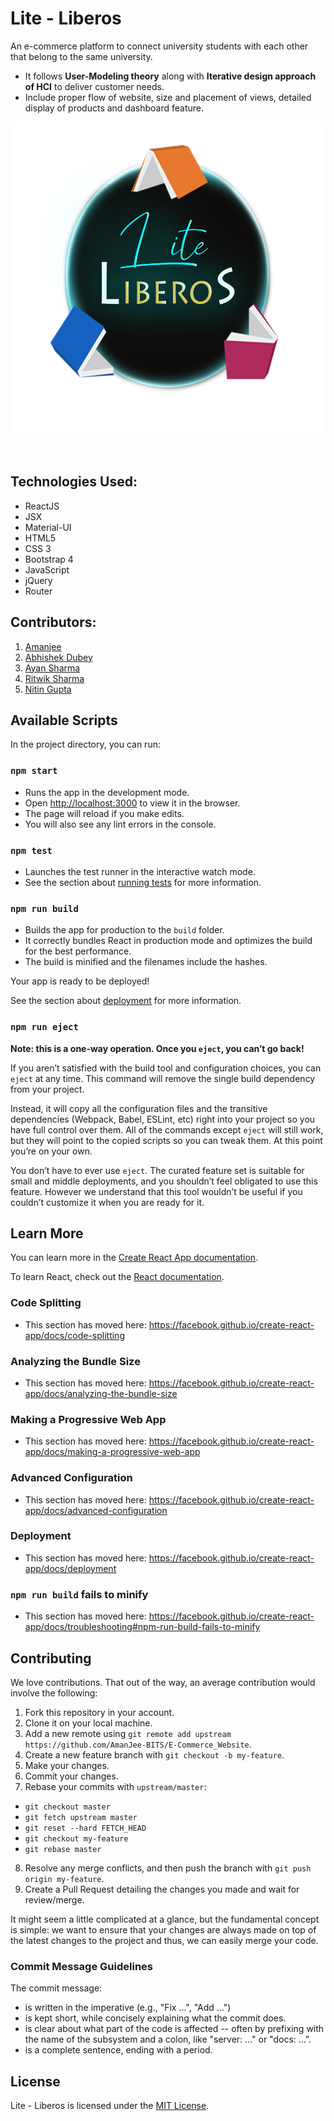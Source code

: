 # Lite - Liberos

An e-commerce platform to connect university students with each other that belong to the same university. </br>
* It follows **User-Modeling theory** along with **Iterative design approach of HCI** to deliver customer needs.
* Include proper flow of website, size and placement of views, detailed display of products and dashboard feature. </br>

<p align="center">
<img src="/logo.jpg" width="550" height="500">
</p> </br>

## Technologies Used:
* ReactJS
* JSX
* Material-UI
* HTML5 
* CSS 3
* Bootstrap 4
* JavaScript
* jQuery
* Router

## Contributors:
1. [Amanjee](https://github.com/AmanJee-BITS)
2. [Abhishek Dubey](https://github.com/Du-bey)
3. [Ayan Sharma]()
4. [Ritwik Sharma](https://github.com/ritrage)
5. [Nitin Gupta](https://github.com/Nitin1098)

## Available Scripts

In the project directory, you can run:

### `npm start`

* Runs the app in the development mode.<br />
* Open [http://localhost:3000](http://localhost:3000) to view it in the browser.
* The page will reload if you make edits.
* You will also see any lint errors in the console.

### `npm test`

* Launches the test runner in the interactive watch mode.
* See the section about [running tests](https://facebook.github.io/create-react-app/docs/running-tests) for more information.

### `npm run build`

* Builds the app for production to the `build` folder.
* It correctly bundles React in production mode and optimizes the build for the best performance.
* The build is minified and the filenames include the hashes.<br />

Your app is ready to be deployed!

See the section about [deployment](https://facebook.github.io/create-react-app/docs/deployment) for more information.

### `npm run eject`

**Note: this is a one-way operation. Once you `eject`, you can’t go back!**

If you aren’t satisfied with the build tool and configuration choices, you can `eject` at any time. This command will remove the single build dependency from your project.

Instead, it will copy all the configuration files and the transitive dependencies (Webpack, Babel, ESLint, etc) right into your project so you have full control over them. All of the commands except `eject` will still work, but they will point to the copied scripts so you can tweak them. At this point you’re on your own.

You don’t have to ever use `eject`. The curated feature set is suitable for small and middle deployments, and you shouldn’t feel obligated to use this feature. However we understand that this tool wouldn’t be useful if you couldn’t customize it when you are ready for it.

## Learn More

You can learn more in the [Create React App documentation](https://facebook.github.io/create-react-app/docs/getting-started).

To learn React, check out the [React documentation](https://reactjs.org/).

### Code Splitting

* This section has moved here: https://facebook.github.io/create-react-app/docs/code-splitting

### Analyzing the Bundle Size

* This section has moved here: https://facebook.github.io/create-react-app/docs/analyzing-the-bundle-size

### Making a Progressive Web App

* This section has moved here: https://facebook.github.io/create-react-app/docs/making-a-progressive-web-app

### Advanced Configuration

* This section has moved here: https://facebook.github.io/create-react-app/docs/advanced-configuration

### Deployment

* This section has moved here: https://facebook.github.io/create-react-app/docs/deployment

### `npm run build` fails to minify

* This section has moved here: https://facebook.github.io/create-react-app/docs/troubleshooting#npm-run-build-fails-to-minify

## Contributing

We love contributions. That out of the way, an average
contribution would involve the following:

1. Fork this repository in your account.
2. Clone it on your local machine.
3. Add a new remote using `git remote add upstream https://github.com/AmanJee-BITS/E-Commerce_Website`.
4. Create a new feature branch with `git checkout -b my-feature`.
5. Make your changes.
6. Commit your changes.
7. Rebase your commits with `upstream/master`:
  - `git checkout master`
  - `git fetch upstream master`
  - `git reset --hard FETCH_HEAD`
  - `git checkout my-feature`
  - `git rebase master`
8. Resolve any merge conflicts, and then push the branch with `git push origin my-feature`.
9. Create a Pull Request detailing the changes you made and wait for review/merge.

It might seem a little complicated at a glance, but the fundamental concept is simple: we
want to ensure that your changes are always made on top of the latest changes to the
project and thus, we can easily merge your code.

### Commit Message Guidelines

The commit message:

- is written in the imperative (e.g., "Fix ...", "Add ...")
- is kept short, while concisely explaining what the commit does.
- is clear about what part of the code is affected -- often by prefixing with the name of the subsystem and a colon, like "server: ..." or "docs: ...".
- is a complete sentence, ending with a period.

## License

Lite - Liberos is licensed under the [MIT License](https://en.wikipedia.org/wiki/MIT_License).

